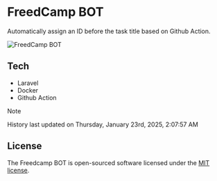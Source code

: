 # FreedCamp BOT

Automatically assign an ID before the task title based on Github Action.

![FreedCamp BOT](https://repository-images.githubusercontent.com/737932867/7d34798b-2680-471c-b089-a78a718d3d6a)

## Tech

- Laravel
- Docker
- Github Action

> [!NOTE]  
> History last updated on Thursday, January 23rd, 2025, 2:07:57 AM

## License

The Freedcamp BOT is open-sourced software licensed under the [MIT license](https://opensource.org/licenses/MIT).

